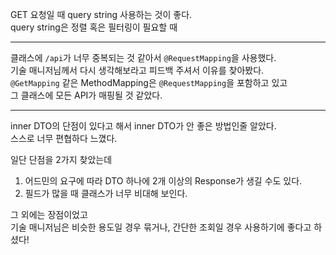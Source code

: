 GET 요청일 때 query string 사용하는 것이 좋다.   
query string은 정렬 혹은 필터링이 필요할 때   

---

클래스에 `/api`가 너무 중복되는 것 같아서 `@RequestMapping`을 사용했다.   
기술 매니저님께서 다시 생각해보라고 피드백 주셔서 이유를 찾아봤다.   
`@GetMapping` 같은 MethodMapping은 `@RequestMapping`을 포함하고 있고   
그 클래스에 모든 API가 매핑될 것 같았다.

---

inner DTO의 단점이 있다고 해서 inner DTO가 안 좋은 방법인줄 알았다.   
스스로 너무 편협하다 느꼈다.   

일단 단점을 2가지 찾았는데
1. 어드민의 요구에 따라 DTO 하나에 2개 이상의 Response가 생길 수도 있다.
2. 필드가 많을 때 클래스가 너무 비대해 보인다.

그 외에는 장점이었고   
기술 매니저님은 비슷한 용도일 경우 묶거나, 간단한 조회일 경우 사용하기에 좋다고 하셨다!

